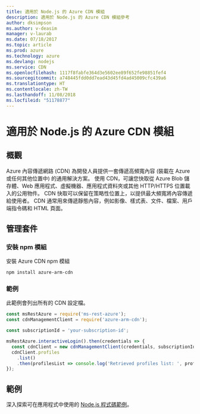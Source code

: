 ```yaml
---
title: 適用於 Node.js 的 Azure CDN 模組
description: 適用於 Node.js 的 Azure CDN 模組參考
author: dksimpson
ms.author: v-deasim
manager: v-laurab
ms.date: 07/18/2017
ms.topic: article
ms.prod: azure
ms.technology: azure
ms.devlang: nodejs
ms.service: CDN
ms.openlocfilehash: 1117f8fabfe364d3e5602ee89f652fe98851fef4
ms.sourcegitcommit: a748445fdd0dd7ead43d45fd4ad45009cfc439a6
ms.translationtype: HT
ms.contentlocale: zh-TW
ms.lasthandoff: 11/08/2018
ms.locfileid: "51178877"
---
```

# <a name="azure-cdn-modules-for-nodejs"></a>適用於 Node.js 的 Azure CDN 模組

## <a name="overview"></a>概觀

Azure 內容傳遞網路 (CDN) 為開發人員提供一套傳遞高頻寬內容 (裝載在 Azure 或任何其他位置中) 的通用解決方案。 使用 CDN，可讓您快取從 Azure Blob 儲存體、Web 應用程式、虛擬機器、應用程式資料夾或其他 HTTP/HTTPS 位置載入的公用物件。 CDN 快取可以保留在策略性位置上，以提供最大頻寬將內容傳遞給使用者。 CDN 通常用來傳遞靜態內容，例如影像、樣式表、文件、檔案、用戶端指令碼和 HTML 頁面。

## <a name="management-package"></a>管理套件

### <a name="install-the-npm-module"></a>安裝 npm 模組

安裝 Azure CDN npm 模組

```bash
npm install azure-arm-cdn
```

### <a name="example"></a>範例

此範例會列出所有的 CDN 設定檔。

```javascript
const msRestAzure = require('ms-rest-azure');
const cdnManagementClient = require('azure-arm-cdn');

const subscriptionId = 'your-subscription-id';

msRestAzure.interactiveLogin().then(credentials => {
  const cdnClient = new cdnManagementClient(credentials, subscriptionId);
  cdnClient.profiles
    .list()
    .then(profilesList => console.log('Retrieved profiles list: ', profilesList));
});
```

## <a name="samples"></a>範例

深入探索可在應用程式中使用的 [Node.js 程式碼範例](https://azure.microsoft.com/resources/samples/?platform=nodejs)。
